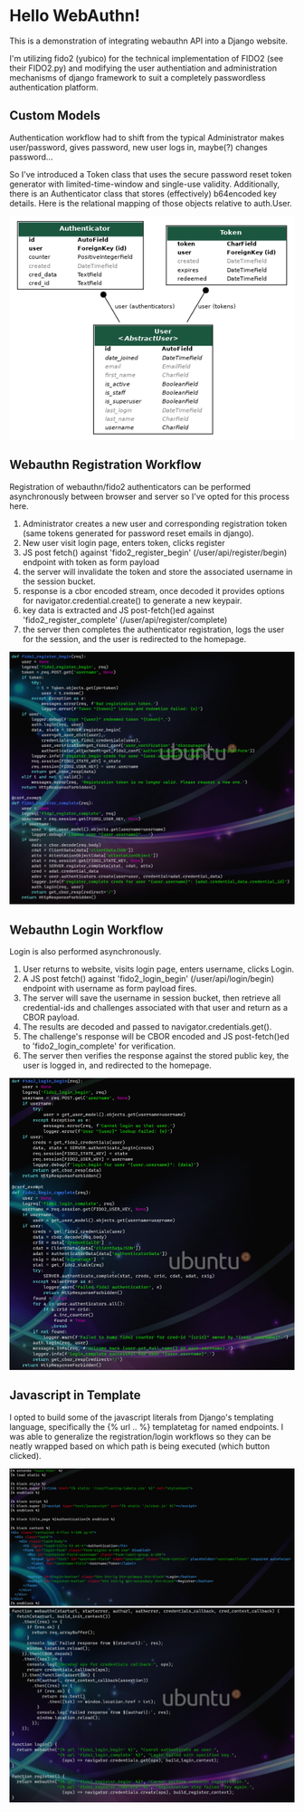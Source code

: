 # Hello WebAuthn!

This is a demonstration of integrating webauthn API into a Django website. 

I'm utilizing fido2 (yubico) for the technical implementation of FIDO2 (see their FIDO2.py) and modifying the user authentiation and administration mechanisms
 of django framework to suit a completely passwordless authentication platform.


## Custom Models

Authentication workflow had to shift from the typical Administrator makes user/password, gives password, new user logs in, maybe(?) changes password...

So I've introduced a Token class that uses the secure password reset token generator with limited-time-window and single-use validity. 
 Additionally, there is an Authenticator class that stores (effectively) b64encoded key details. Here is the relational mapping of those objects relative to
 auth.User.

![Django Model Diagram](./mywebauthn/static/img/models.png?raw=true)


## Webauthn Registration Workflow

Registration of webauthn/fido2 authenticators can be performed asynchronously between browser and server so I've opted for this process here.

1. Administrator creates a new user and corresponding registration token (same tokens generated for password reset emails in django).
2. New user visit login page, enters token, clicks register
3. JS post fetch() against 'fido2_register_begin' (/user/api/register/begin) endpoint with token as form payload
4. the server will invalidate the token and store the associated username in the session bucket.
5. response is a cbor encoded stream, once decoded it provides options for navigator.credential.create() to generate a new keypair.
6. key data is extracted and JS post-fetch()ed against 'fido2_register_complete' (/user/api/register/complete)
7. the server then completes the authenticator registration, logs the user for the session, and the user is redirected to the homepage.

![Django Register View](./mywebauthn/static/img/register_view.png?raw=true)


## Webauthn Login Workflow

Login is also performed asynchronously.

1. User returns to website, visits login page, enters username, clicks Login.
2. A JS post fetch() against 'fido2_login_begin' (/user/api/login/begin) endpoint with username as form payload fires.
3. The server will save the username in session bucket, then retrieve all credential-ids and challenges associated with that user and return as a CBOR payload.
4. The results are decoded and passed to navigator.credentials.get().
5. The challenge's response will be CBOR encoded and JS post-fetch()ed to 'fido2_login_complete' for verification.
6. The server then verifies the response against the stored public key, the user is logged in, and redirected to the homepage.

![Django Login View](./mywebauthn/static/img/login_view.png?raw=true)


## Javascript in Template

I opted to build some of the javascript literals from Django's templating language, specifically the {% url .. %} templatetag for named endpoints. I was able
 to generalize the registration/login workflows so they can be neatly wrapped based on which path is being executed (which button clicked).

![Django Login/Registration Template](./mywebauthn/static/img/login_template.png?raw=true)
![Django Login/Registration Javascript](./mywebauthn/static/img/login_javascript.png?raw=true)
